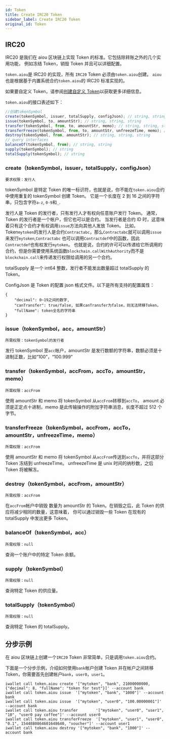```yaml
---
id: Token
title: Create IRC20 Token
sidebar_label: Create IRC20 Token
original_id: Token
---
```


## IRC20

IRC20 是我们在 aiou 区块链上实现 Token 的标准。它包括除转账之外的几个实用功能，
例如冻结 Token，销毁 Token 并且可以详细配置。

`token.aiou`是 IRC20 的实现，所有 `IRC20` Token 必须由`token.aiou`创建。
`aiou`也是根据基于内置系统合约`token.aiou`的 IRC20 标准实现的。

如果要自定义 Token，请参阅[创建自定义 Token](3-smart-contract/Token20.1.md)以获取更多详细信息。

`token.aiou`的接口表述如下：

```js
//创建tokenSymbol
create(tokenSymbol, issuer, totalSupply, configJson); // string, string, number, json
issue(tokenSymbol, to, amountStr); // string, string, string
transfer(tokenSymbol, from, to, amountStr, memo); // string, string, string, string, string
transferFreeze(tokenSymbol, from, to, amountStr, unfreezeTime, memo); // string, string, string, string, number, string
destroy(tokenSymbol, from, amountStr); // string, string, string
// query interfaces
balanceOf(tokenSymbol, from); // string, string
supply(tokenSymbol); // string
totalSupply(tokenSymbol); // string
```

### create（tokenSymbol，issuer，totalSupply，configJson）

`要求权限：发行人`

tokenSymbol 是特定 Token 的唯一标识符，也就是说，你不能在`token.aiou`合约中使用重复的 tokenSymbol 创建 Token。
它是一个长度在 2 到 16 之间的字符串，只包含字符`a-z`, `0-9`和`_`.

发行人是 Token 的发行者，只有发行人才有权向任意账户发行 Token。
通常，Token 的发行者是一个帐户，但它也可以是合约。
当发行者是合约 ID 时，这意味着只有这个合约才有权调用`issue`方法向其他人发放 Token。
比如，Token`mytoken`的发行人是合约`Contractabc`，那么`Contractabc`就可以调用`issue`来发行`mytoken`,`Contractabc` 也可以调用`Contractdef`中的函数，因此`Contractdef`也有权发行`mytoken`。 也就是说，合约的许可可以传递给它所调用的合约，但是你需要使用系统函数`blockchain.callWithAuthority`而不是`blockchain.call`来传递发行权限给调用的另一个合约。

totalSupply 是一个 int64 整数，发行者不能发出数量超过 totalSupply 的 Token。

ConfigJson 是 Token 的配置 json 格式文件。以下是所有支持的配置属性：

```console
{
	"decimal": 0~19之间的数字,
	"canTransfer": true/false, 如果canTransfer为false，则无法转移Token，
	"fullName": token全名的字符串
}
```

### issue（tokenSymbol，acc，amountStr）

`所需权限：tokenSymbol的发行者`

发行 tokenSymbol 至`acc`帐户，amountStr 是发行数额的字符串，数额必须是十进制正数，比如“100”，“100.999”

### transfer（tokenSymbol，accFrom，accTo，amountStr，memo）

`所需权限：accFrom`

使用 amountStr 和 memo 将 tokenSymbol 从`accFrom`转移到`accTo`，
amount 必须是正定点十进制，memo 是此传输操作的附加字符串消息，长度不超过 512 个字节。

### transferFreeze（tokenSymbol，accFrom，accTo，amountStr，unfreezeTime，memo）

`所需权限：accFrom`

使用 amountStr 和 memo 将 tokenSymbol 从`accFrom`传送到`accTo`，并将这部分 Token 冻结到 unfreezeTime。
unfreezeTime 是 unix 时间的纳秒数，之后 Token 将被解冻。

### destroy（tokenSymbol，accFrom，amountStr）

`所需权限：accFrom`

在`accFrom`帐户中销毁 数量为 amountStr 的 Token。在销毁之后，此 Token 的供应将减少相同的数量，这意味着，
你可以通过销毁一些 Token 在现有的 totalSupply 中发出更多 Token。

### balanceOf（tokenSymbol，acc）

`所需权限：null`

查询一个账户中的特定 Token 余额。

### supply（tokenSymbol）

`所需权限：null`

查询特定 Token 的供应量。

### totalSupply（tokenSymbol）

`所需权限：null`

查询特定 Token 的 totalSupply。

## 分步示例

在 aiou 区块链上创建一个`IRC20` Token 非常简单，只是调用`token.aiou`合约。

下面是一个分步示例，介绍如何使用`bank`帐户创建 Token 并在帐户之间转移 Token，你需要首先创建帐户`bank`，`user0`，`user1`。

```console
iwallet call token.aiou create '["mytoken", "bank", 21000000000, {"decimal": 8, "fullName": "token for test"}]' --account bank
iwallet call token.aiou issue  '["mytoken", "bank", "1000"]' --account bank
iwallet call token.aiou issue  '["mytoken", "user0", "100.00000001"]' --account bank
iwallet call token.aiou transfer 		'["mytoken", "user0", "user1", "10", "user0 pay coffee"]' --account user0
iwallet call token.aiou transferFreeze 	'["mytoken", "user1", "user0", "0.1", 1544880864601648640, "voucher"]' --account user1
iwallet call token.aiou destroy '["mytoken", "bank", "1000"]' --account bank
```
